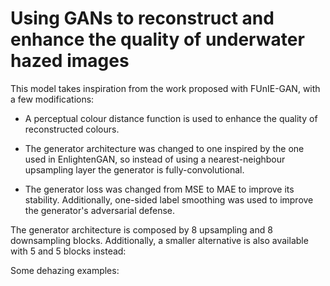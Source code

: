 # Using GANs to reconstruct and enhance the quality of underwater hazed images

This model takes inspiration from the work proposed with FUnIE-GAN, with a few modifications:

- A perceptual colour distance function is used to enhance the quality of reconstructed colours.

- The generator architecture was changed to one inspired by the one used in EnlightenGAN, so instead of using a nearest-neighbour upsampling layer the generator is fully-convolutional.

- The generator loss was changed from MSE to MAE to improve its stability. Additionally, one-sided label smoothing was used to improve the generator's adversarial defense.

The generator architecture is composed by 8 upsampling and 8 downsampling blocks. Additionally, a smaller alternative is also available with 5 and 5 blocks instead:


Some dehazing examples:




